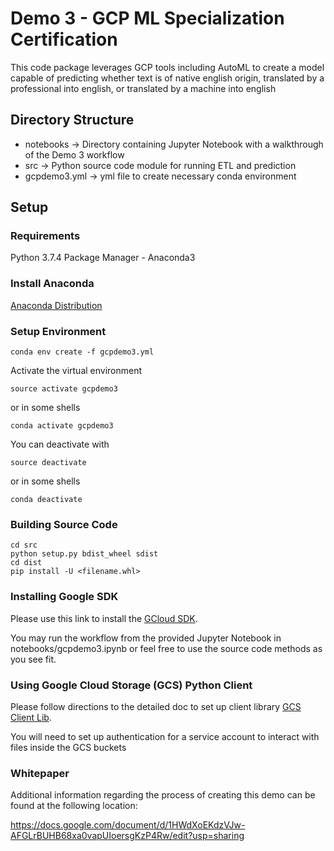 # Demo 3 - GCP ML Specialization Certification

This code package leverages GCP tools including AutoML to create a model
capable of predicting whether text is of native english origin, translated
by a professional into english, or translated by a machine into english

## Directory Structure
- notebooks -> Directory containing Jupyter Notebook with a walkthrough of the Demo 3 workflow
- src -> Python source code module for running ETL and prediction
- gcpdemo3.yml -> yml file to create necessary conda environment

## Setup

### Requirements
Python 3.7.4
Package Manager - Anaconda3
### Install Anaconda
[Anaconda Distribution](https://docs.anaconda.com/anaconda/install/)

### Setup Environment
```
conda env create -f gcpdemo3.yml
```

Activate the virtual environment
```
source activate gcpdemo3
```
or in some shells
```
conda activate gcpdemo3
```
You can deactivate with
```
source deactivate
```
or in some shells
```
conda deactivate
```
### Building Source Code
```
cd src
python setup.py bdist_wheel sdist
cd dist
pip install -U <filename.whl>
```
### Installing Google SDK
Please use this link to install the [GCloud SDK](https://cloud.google.com/sdk/docs/quickstarts).

You may run the workflow from the provided Jupyter Notebook in notebooks/gcpdemo3.ipynb or feel
free to use the source code methods as you see fit.

### Using Google Cloud Storage (GCS) Python Client
Please follow directions to the detailed doc to set up client library [GCS Client Lib](https://cloud.google.com/storage/docs/reference/libraries#client-libraries-install-python).

You will need to set up authentication for a service account to interact with files inside the GCS buckets

### Whitepaper
Additional information regarding the process of creating this demo can be found at the following location:

https://docs.google.com/document/d/1HWdXoEKdzVJw-AFGLrBUHB68xa0vapUIoersgKzP4Rw/edit?usp=sharing

